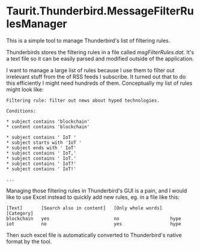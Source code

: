 # Taurit.Thunderbird.MessageFilterRulesManager

This is a simple tool to manage Thunderbird's list of filtering rules.

Thunderbirds stores the filtering rules in a file called *msgFilterRules.dat*. It's a text file so it can be easily parsed and modified outside of the application.

I want to manage a large list of rules because I use them to filter out irrelevant stuff from the of RSS feeds I subscribe. It turned out that to do this efficiently I might need hundreds of them. Conceptually my list of rules might look like:

```
Filtering rule: filter out news about hyped technologies.

Conditions:

* subject contains 'blockchain'
* content contains 'blockchain'

* subject contains ' IoT '
* subject starts with 'IoT '
* subject ends with ' IoT'
* subject contains ' IoT,'
* subject contains ' IoT.'
* subject contains ' IoT?'
* subject contains ' IoT!'

...
```

Managing those filtering rules in Thunderbird's GUI is a pain, and I would like to use Excel instead to quickly add new rules, eg. in a file like this:

```
[Text]       [Search also in content]   [Only whole words]   [Category]
blockchain   yes                        no                   hype
iot          no                         yes                  hype
```

Then such excel file is automatically converted to Thunderbird's native format by the tool.